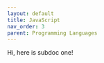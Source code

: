 ```yaml
---
layout: default
title: JavaScript
nav_order: 3
parent: Programming Languages
---
```

Hi, here is subdoc one!
